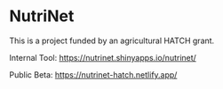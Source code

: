 # NutriNet 

This is a project funded by an agricultural HATCH grant.

Internal Tool: https://nutrinet.shinyapps.io/nutrinet/

Public Beta: https://nutrinet-hatch.netlify.app/
